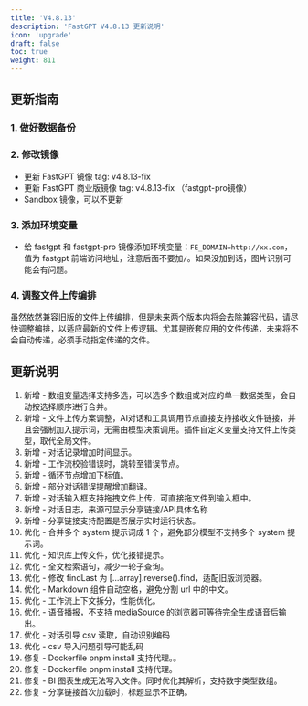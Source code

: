 ```yaml
---
title: 'V4.8.13'
description: 'FastGPT V4.8.13 更新说明'
icon: 'upgrade'
draft: false
toc: true
weight: 811
---
```


## 更新指南

### 1. 做好数据备份

### 2. 修改镜像

- 更新 FastGPT 镜像 tag: v4.8.13-fix
- 更新 FastGPT 商业版镜像 tag: v4.8.13-fix （fastgpt-pro镜像）
- Sandbox 镜像，可以不更新

### 3. 添加环境变量

- 给 fastgpt 和 fastgpt-pro 镜像添加环境变量：`FE_DOMAIN=http://xx.com`，值为 fastgpt 前端访问地址，注意后面不要加`/`。如果没加到话，图片识别可能会有问题。

### 4. 调整文件上传编排

虽然依然兼容旧版的文件上传编排，但是未来两个版本内将会去除兼容代码，请尽快调整编排，以适应最新的文件上传逻辑。尤其是嵌套应用的文件传递，未来将不会自动传递，必须手动指定传递的文件。

## 更新说明

1. 新增 - 数组变量选择支持多选，可以选多个数组或对应的单一数据类型，会自动按选择顺序进行合并。
2. 新增 - 文件上传方案调整，AI对话和工具调用节点直接支持接收文件链接，并且会强制加入提示词，无需由模型决策调用。插件自定义变量支持文件上传类型，取代全局文件。 
3. 新增 - 对话记录增加时间显示。 
4. 新增 - 工作流校验错误时，跳转至错误节点。  
5. 新增 - 循环节点增加下标值。 
6. 新增 - 部分对话错误提醒增加翻译。 
7. 新增 - 对话输入框支持拖拽文件上传，可直接拖文件到输入框中。  
8. 新增 - 对话日志，来源可显示分享链接/API具体名称
9. 新增 - 分享链接支持配置是否展示实时运行状态。
10. 优化 - 合并多个 system 提示词成 1 个，避免部分模型不支持多个 system 提示词。  
11. 优化 - 知识库上传文件，优化报错提示。  
12. 优化 - 全文检索语句，减少一轮子查询。  
13. 优化 - 修改 findLast 为 [...array].reverse().find，适配旧版浏览器。  
14. 优化 - Markdown 组件自动空格，避免分割 url 中的中文。  
15. 优化 - 工作流上下文拆分，性能优化。 
16. 优化 - 语音播报，不支持 mediaSource 的浏览器可等待完全生成语音后输出。 
17. 优化 - 对话引导 csv 读取，自动识别编码
18. 优化 - csv 导入问题引导可能乱码
19. 修复 - Dockerfile pnpm install 支持代理。。
20. 修复 - Dockerfile pnpm install 支持代理。 
21. 修复 - BI 图表生成无法写入文件。同时优化其解析，支持数字类型数组。
22. 修复 - 分享链接首次加载时，标题显示不正确。 
